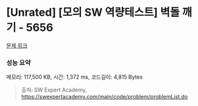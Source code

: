 # [Unrated] [모의 SW 역량테스트] 벽돌 깨기 - 5656 

[문제 링크](https://swexpertacademy.com/main/code/problem/problemDetail.do?contestProbId=AWXRQm6qfL0DFAUo) 

### 성능 요약

메모리: 117,500 KB, 시간: 1,372 ms, 코드길이: 4,815 Bytes



> 출처: SW Expert Academy, https://swexpertacademy.com/main/code/problem/problemList.do